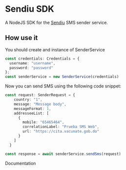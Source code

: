# Sendiu SDK
A NodeJS SDK for the [Sendiu](Sendiu) SMS sender service.

## How use it
You should create and instance of SenderService
```ts
const credentials: Credentials = {
  username: "username",
  password: "password"
};
const senderService = new SenderService(credentials)
```

Now you can send SMS using the following code snippet:

```ts
const request: SenderRequest = {
    country: "1",
    message: "Message body",
    messageFormat: 1,
    addresseeList: [
      {
        mobile: "65465464",
        correlationLabel: "Prueba SMS Web",
        url: "https://cita.vacunate.gob.do"
      }
    ]
  }

const response = await senderService.sendSms(request)
```

Documentation
